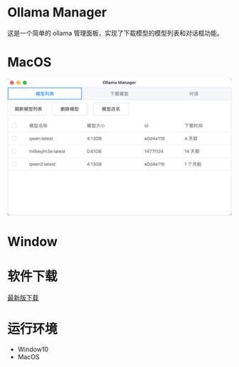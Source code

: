 # Ollama Manager

这是一个简单的 ollama 管理面板，实现了下载模型的模型列表和对话框功能。

# MacOS
![image-20240728051210795](./assets/image-20240728051210795.png)

# Window

# 软件下载

[最新版下载](https://github.com/duolabmeng6/ollama_ui/releases)

# 运行环境

* Window10
* MacOS

